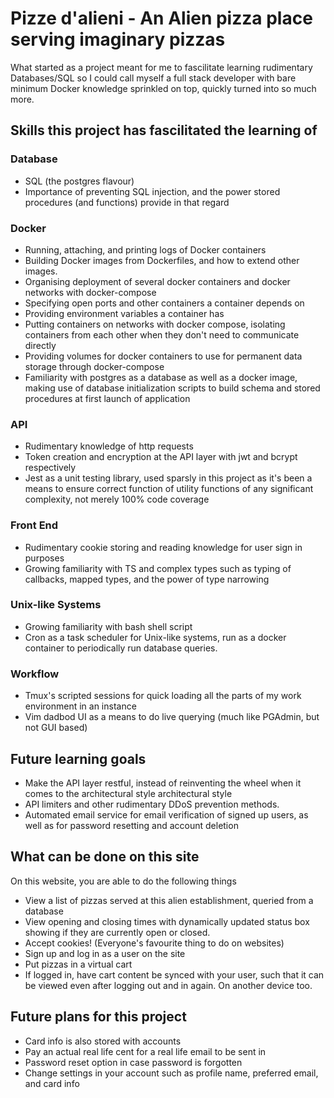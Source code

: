 # Pizze d'alieni - An Alien pizza place serving imaginary pizzas

What started as a project meant for me to fascilitate learning rudimentary Databases/SQL so I could call myself a full stack developer with bare minimum Docker knowledge sprinkled on top, quickly turned into so much more.

## Skills this project has fascilitated the learning of

### Database
- SQL (the postgres flavour)
- Importance of preventing SQL injection, and the power stored procedures (and functions) provide in that regard

### Docker
- Running, attaching, and printing logs of Docker containers
- Building Docker images from Dockerfiles, and how to extend other images.
- Organising deployment of several docker containers and docker networks with docker-compose
- Specifying open ports and other containers a container depends on
- Providing environment variables a container has
- Putting containers on networks with docker compose, isolating containers from each other when they don't need to communicate directly
- Providing volumes for docker containers to use for permanent data storage through docker-compose
- Familiarity with postgres as a database as well as a docker image, making use of database initialization scripts to build schema and stored procedures at first launch of application

### API
- Rudimentary knowledge of http requests
- Token creation and encryption at the API layer with jwt and bcrypt respectively
- Jest as a unit testing library, used sparsly in this project as it's been a means to ensure correct function of utility functions of any significant complexity, not merely 100% code coverage

### Front End
- Rudimentary cookie storing and reading knowledge for user sign in purposes
- Growing familiarity with TS and complex types such as typing of callbacks, mapped types, and the power of type narrowing

### Unix-like Systems
- Growing familiarity with bash shell script
- Cron as a task scheduler for Unix-like systems, run as a docker container to periodically run database queries.

### Workflow
- Tmux's scripted sessions for quick loading all the parts of my work environment in an instance
- Vim dadbod UI as a means to do live querying (much like PGAdmin, but not GUI based)

## Future learning goals
- Make the API layer restful, instead of reinventing the wheel when it comes to the architectural style architectural style
- API limiters and other rudimentary DDoS prevention methods.
- Automated email service for email verification of signed up users, as well as for password resetting and account deletion

## What can be done on this site

On this website, you are able to do the following things

- View a list of pizzas served at this alien establishment, queried from a database
- View opening and closing times with dynamically updated status box showing if they are currently open or closed.
- Accept cookies! (Everyone's favourite thing to do on websites)
- Sign up and log in as a user on the site
- Put pizzas in a virtual cart
- If logged in, have cart content be synced with your user, such that it can be viewed even after logging out and in again. On another device too.

## Future plans for this project
- Card info is also stored with accounts
- Pay an actual real life cent for a real life email to be sent in
- Password reset option in case password is forgotten
- Change settings in your account such as profile name, preferred
  email, and card info
